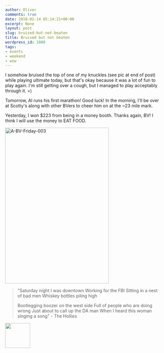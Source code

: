 ```yaml
---
author: Oliver
comments: true
date: 2010-02-14 05:14:21+00:00
excerpt: None
layout: post
slug: bruised-but-not-beaten
title: Bruised but not beaten
wordpress_id: 1080
tags:
- events
- weekend
- wow
---
```


I somehow bruised the top of one of my knuckles (see pic at end of post) while playing ultimate today, but that's okay because it was a lot of fun to play again.  I'm still getting over a cough, but I managed to play acceptably through it. =)

Tomorrow, Al runs his first marathon! Good luck!  In the morning, I'll be over at Scotty's along with other BVers to cheer him on at the ~23 mile mark.

Yesterday, I won $223 from being in a money booth.  Thanks again, BV!  I think I will use the money to EAT FOOD.

<a href="http://www.flickr.com/photos/owiber/4351677118/" title="A-BV-Friday-003 by owiber, on Flickr"><img src="https://farm3.static.flickr.com/2760/4351677118_939e57ed8f.jpg" width="333" height="500" alt="A-BV-Friday-003" /></a>

<blockquote class="lyrics">"Saturday night I was downtown
Working for the FBI
Sitting in a nest of bad men
Whiskey bottles piling high

Bootlegging boozer on the west side
Full of people who are doing wrong
Just about to call up the DA man
When I heard this woman singing a song" - The Hollies</blockquote>

<a href="https://www.owiber.com/?attachment_id=1081" rel="attachment wp-att-1081"><img src="https://www.owiber.com/wp-content/uploads/2010/02/Photo-on-2010-02-13-at-22.53-2-80x80.jpg" alt="" title="Photo on 2010-02-13 at 22.53 #2" width="80" height="80" class="alignnone size-thumbnail wp-image-1081" /></a>
